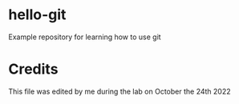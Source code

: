 # hello-git
Example repository for learning how to use git
# Credits
This file was edited by me during the lab on October the 24th 2022
